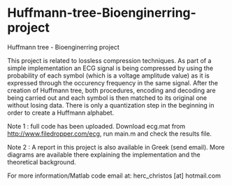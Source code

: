 Huffmann-tree-Bioenginerring-project
====================================

Huffmann tree - Bioenginerring project

This project is related to lossless compression techniques. As part of a simple implementation
an ECG signal is being compressed by using the probability of each symbol (which is a voltage
amplitude value) as it is expressed through the occurency frequency in the same signal. After
the creation of Huffmann tree, both procedures, encoding and decoding are being carried out and
each symbol is then matched to its original one without losing data. There is only a quantization
step in the beginning in order to create a Huffmann alphabet.

Note 1 : full code has been uploaded. Download ecg.mat from http://www.filedropper.com/ecg,
run main.m and check the results file.

Note 2 : A report in this project is also available in Greek (send email). More diagrams are available there
explaining the implementation and the theoretical background.

For more information/Matlab code email at: herc_christos [at] hotmail.com
